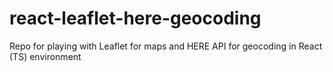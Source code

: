 # react-leaflet-here-geocoding
Repo for playing with Leaflet for maps and HERE API for geocoding in React (TS) environment
